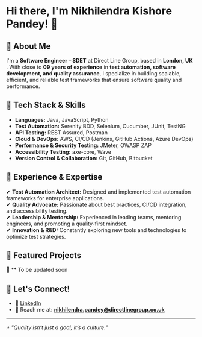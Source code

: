 # Hi there, I'm Nikhilendra Kishore Pandey! 👋

## 🚀 About Me

I'm a **Software Engineer – SDET** at Direct Line Group, based in **London, UK** . With close to **09 years of experience** in **test automation, software development, and quality assurance**, I specialize in building scalable, efficient, and reliable test frameworks that ensure software quality and performance.

## 🔧 Tech Stack & Skills
- **Languages:** Java, JavaScript, Python
- **Test Automation:** Serenity BDD, Selenium, Cucumber, JUnit, TestNG
- **API Testing:** REST Assured, Postman
- **Cloud & DevOps:** AWS, CI/CD (Jenkins, GitHub Actions, Azure DevOps)
- **Performance & Security Testing:** JMeter, OWASP ZAP
- **Accessibility Testing:** axe-core, Wave
- **Version Control & Collaboration:** Git, GitHub, Bitbucket

## 📌 Experience & Expertise
✔ **Test Automation Architect:** Designed and implemented test automation frameworks for enterprise applications.  
✔ **Quality Advocate:** Passionate about best practices, CI/CD integration, and accessibility testing.  
✔ **Leadership & Mentorship:** Experienced in leading teams, mentoring engineers, and promoting a quality-first mindset.  
✔ **Innovation & R&D:** Constantly exploring new tools and technologies to optimize test strategies.  

## 📂 Featured Projects
🚀 ** To be updated soon 

## 📢 Let's Connect!
- 💼 [LinkedIn](https://www.linkedin.com/in/nikhilendra-kishore-pandey/)
- 📧 Reach me at: **nikhilendra.pandey@directlinegroup.co.uk**

---
⚡ *"Quality isn’t just a goal; it’s a culture."*
